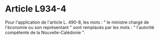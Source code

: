 # Article L934-4

Pour l'application de l'article L. 490-8, les mots : " le ministre chargé de l'économie ou son représentant " sont remplacés par les mots : " l'autorité compétente de la Nouvelle-Calédonie ".
